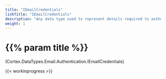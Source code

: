 ```yaml
---
title: "IEmailCredentials"
linkTitle: "IEmailCredentials"
description: "Any data type used to represent details required to authenticate with a mail server."
weight: 1
---
```


# {{% param title %}}

<p class="namespace">(Cortex.DataTypes.Email.Authentication.IEmailCredentials)</p>

{{< workinprogress >}}
